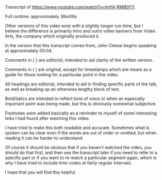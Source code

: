 Transcript of <https://www.youtube.com/watch?v=tmY4-RMB0YY>.

Full runtime: approximately 36m09s

Other versions of this video exist with a slightly longer run-time, but I believe the difference is primarily intro and outro video banners from Video Arts, the company which originally produced it.

In the version that this transcript comes from, John Cleese begins speaking at approximately 00:04.

Comments in { } are _editorial_, intended to aid clarity of the written version.

Comments in ( ) are _original_, except for timestamps which are meant as a guide for those looking for a particular point in the video.

All headings are editorial, intended to aid in finding specific parts of the talk, as well as breaking up an otherwise lengthy block of text.

Bold/italics are intended to reflect tone of voice or when an especially important point was being made, but this is obviously somewhat subjective.

Footnotes were added basically as a reminder to myself of some interesting links I had found after watching this video.

I have tried to make this both readable and accurate. Sometimes what is spoken can be clear even if the words are out of order or omitted, but when reading it can be harder to understand.

Of course it should be obvious that if you haven't *watched* the video, you should do that first, and then use the transcript later if you need to refer to a specific part or if you want to re-watch a particular segment again, which is why I have tried to include time codes at fairly regular intervals.

I hope that you will find this helpful.

